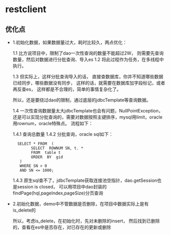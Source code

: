 # restclient

## 优化点

- 1.初始化数据，如果数据量过大，耗时比较久，两点优化：

    1.1 比方说项目中，限制了dao一次性查询的数量不能超过2W，
    则需要先查询数量，然后对数据进行分批查询、导入es
    1.2 将此过程作为任务，在多线程中执行。
    
    1.3 但实际上，这样分批查询导入的话，
    直接查数据库，你并不知道哪些数据已经同步，哪些数据没有同步，
    这样的话，就需要在数据库加字段标记，或者再反查es，
    这样都是不合理的，简单的事情复杂化了。

    所以，还是要绕过dao的限制，通过底层的jdbcTemplate等查询数据。
    
    1.4 一次性查询数据量太大jdbcTemplate也会有问题，NullPointException，
    还是可以实现分批查询的，需要对数据按照主键排序，mysql用limit，oracle用rownum，oracle特殊点。
    流程如下：
    
    1.4.1 查询总数量
    1.4.2 分批查询，oracle sql如下：
    
        SELECT * FROM  (
              SELECT  ROWNUM SN, t. *   
              FROM  table t 
              ORDER  BY  gid
         )
         WHERE SN > 0  
         AND SN <= 1000; 
    
    1.4.3 原生sql查不了，jdbcTemplate获取连接池空指针，dao.getSession也是session is closed，
    可以用项目中dao封装的findPage(hql,pageIndex,pageSize)分页查询

- 2.初始化数据，demo中不管数据是否删除，在项目中数据实际上是有is_delete的

    所以，考虑is_delete，在初始化时，先对未删除的insert，
    然后找到已删除的，查看在es中是否存在，对已存在的更新或删除
    